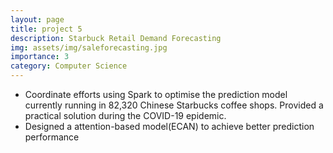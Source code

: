 ```yaml
---
layout: page
title: project 5
description: Starbuck Retail Demand Forecasting
img: assets/img/saleforecasting.jpg
importance: 3
category: Computer Science
---
```


* Coordinate efforts using Spark to optimise the prediction model currently running in 82,320 Chinese Starbucks
coffee shops. Provided a practical solution during the COVID-19 epidemic.
* Designed a attention-based model(ECAN) to achieve better prediction performance
